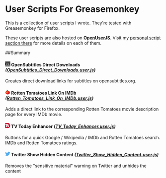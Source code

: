 User Scripts For Greasemonkey
=============================

This is a collection of user scripts I wrote. They're tested with Greasemonkey for Firefox.

These user scripts are also hosted on [**OpenUserJS**](https://openuserjs.org/). Visit my [personal script section there](https://openuserjs.org/users/Ede_123/scripts) for more details on each of them.

##Summary

#### <img src="https://raw.githubusercontent.com/Ede123/userscripts/master/icons/OpenSubtitles.png" width="16px" height="16px"> OpenSubtitles Direct Downloads _([OpenSubtitles_Direct_Downloads.user.js](https://raw.githubusercontent.com/Ede123/userscripts/master/OpenSubtitles_Direct_Downloads.user.js))_
Creates direct download links for subtitles on opensubtitles.org.

#### <img src="https://raw.githubusercontent.com/Ede123/userscripts/master/icons/Rotten_Tomatoes.png" width="16px" height="16px"> Rotten Tomatoes Link On IMDb _([Rotten_Tomatoes_Link_On_IMDb.user.js](https://raw.githubusercontent.com/Ede123/userscripts/master/Rotten_Tomatoes_Link_On_IMDb.user.js))_
Adds a direct link to the corresponding Rotten Tomatoes movie description page for every IMDb movie.

#### <img src="https://raw.githubusercontent.com/Ede123/userscripts/master/icons/TV_Today.png" width="16px" height="16px"> TV Today Enhancer _([TV_Today_Enhancer.user.js](https://raw.githubusercontent.com/Ede123/userscripts/master/TV_Today_Enhancer.user.js))_
Buttons for a quick Google / Wikipedia / IMDb and Rotten Tomatoes search. IMDb and Rotten Tomatoes ratings.

#### <img src="https://raw.githubusercontent.com/Ede123/userscripts/master/icons/Twitter.png" width="16px" height="16px"> Twitter Show Hidden Content _([Twitter_Show_Hidden_Content.user.js](https://raw.githubusercontent.com/Ede123/userscripts/master/Twitter_Show_Hidden_Content.user.js))_
Removes the "sensitive material" warning on Twitter and unhides the content
